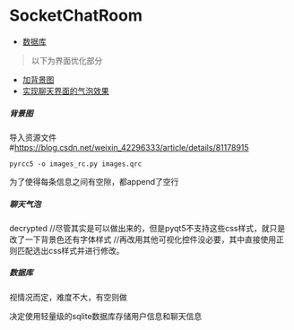 # SocketChatRoom
- [数据库](#数据库)

> 以下为界面优化部分
- [加背景图](#背景图)
- [实现聊天界面的气泡效果](#聊天气泡)

##### 背景图
导入资源文件 #https://blog.csdn.net/weixin_42296333/article/details/81178915
```
pyrcc5 -o images_rc.py images.qrc
```
为了使得每条信息之间有空隙，都append了空行
##### 聊天气泡
decrypted
//尽管其实是可以做出来的，但是pyqt5不支持这些css样式，就只是改了一下背景色还有字体样式
//再改用其他可视化控件没必要，其中直接使用正则匹配选出css样式并进行修改。

##### 数据库
视情况而定，难度不大，有空则做

决定使用轻量级的sqlite数据库存储用户信息和聊天信息